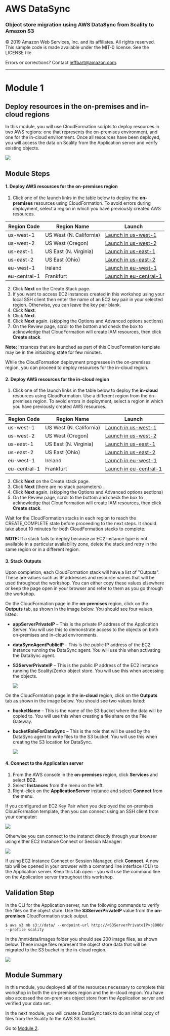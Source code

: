 # **AWS DataSync**

### Object store migration using AWS DataSync from Scality to Amazon S3

© 2019 Amazon Web Services, Inc. and its affiliates. All rights reserved.
This sample code is made available under the MIT-0 license. See the LICENSE file.

Errors or corrections? Contact [jeffbart@amazon.com](mailto:jeffbart@amazon.com).

---

# Module 1
## Deploy resources in the on-premises and in-cloud regions

In this module, you will use CloudFormation scripts to deploy resources in two AWS regions: one that represents the on-premises environment, and one for the in-cloud environment.  Once all resources have been deployed, you will access the data on Scality from the Application server and verify existing objects.

![](../images/mod1arch.png)

## Module Steps

#### 1. Deploy AWS resources for the on-premises region

1. Click one of the launch links in the table below to deploy the **on-premises** resources using CloudFormation.  To avoid errors during deployment, select a region in which you have previously created AWS resources.

  | **Region Code** | **Region Name** | **Launch** |
  | --- | --- | --- |
  | us-west-1 | US West (N. California) | [Launch in us-west-1](https://console.aws.amazon.com/cloudformation/home?region=us-west-1#/stacks/new?stackName=DataMigrationWorkshop-onPremResources&amp;templateURL=https://aws-datasync-samples.s3-us-west-2.amazonaws.com/workshops/object-migration/data-migration-workshop-on-prem.yaml) |
  | us-west-2 | US West (Oregon) | [Launch in us-west-2](https://console.aws.amazon.com/cloudformation/home?region=us-west-2#/stacks/new?stackName=DataMigrationWorkshop-onPremResources&amp;templateURL=https://aws-datasync-samples.s3-us-west-2.amazonaws.com/workshops/object-migration/data-migration-workshop-on-prem.yaml) |
  | us-east-1 | US East (N. Virginia) | [Launch in us-east-1](https://console.aws.amazon.com/cloudformation/home?region=us-east-1#/stacks/new?stackName=DataMigrationWorkshop-onPremResources&amp;templateURL=https://aws-datasync-samples.s3-us-west-2.amazonaws.com/workshops/object-migration/data-migration-workshop-on-prem.yaml) |
  | us-east-2 | US East (Ohio) | [Launch in us-east-2](https://console.aws.amazon.com/cloudformation/home?region=us-east-2#/stacks/new?stackName=DataMigrationWorkshop-onPremResources&amp;templateURL=https://aws-datasync-samples.s3-us-west-2.amazonaws.com/workshops/object-migration/data-migration-workshop-on-prem.yaml) |
  | eu-west-1 | Ireland | [Launch in eu-west-1](https://console.aws.amazon.com/cloudformation/home?region=eu-west-1#/stacks/new?stackName=DataMigrationWorkshop-onPremResources&amp;templateURL=https://aws-datasync-samples.s3-us-west-2.amazonaws.com/workshops/object-migration/data-migration-workshop-on-prem.yaml) |
  | eu-central-1 | Frankfurt | [Launch in eu-central-1](https://console.aws.amazon.com/cloudformation/home?region=eu-central-1#/stacks/new?stackName=DataMigrationWorkshop-onPremResources&amp;templateURL=https://aws-datasync-samples.s3-us-west-2.amazonaws.com/workshops/object-migration/data-migration-workshop-on-prem.yaml) |

2. Click **Next** on the Create Stack page.
3. If you want to access EC2 instances created in this workshop using your local SSH client then enter the name of an EC2 key pair in your selected region.  Otherwise, you can leave the key pair blank.
3. Click **Next**.
4. Click **Next**.
5. Click **Next** again. (skipping the Options and Advanced options sections)
6. On the Review page, scroll to the bottom and check the box to acknowledge that CloudFormation will create IAM resources, then click  **Create stack**.

**Note:** Instances that are launched as part of this CloudFormation template may be in the initializing state for few minutes.

While the CloudFormation deployment progresses in the on-premises region, you can proceed to deploy resources for the in-cloud region.

#### 2. Deploy AWS resources for the in-cloud region

1. Click one of the launch links in the table below to deploy the **in-cloud** resources using CloudFormation.  Use a different region from the on-premises region.  To avoid errors in deployment, select a region in which you have previously created AWS resources.

  | **Region Code** | **Region Name** | **Launch** |
  | --- | --- | --- |
  | us-west-1 | US West (N. California) | [Launch in us-west-1](https://console.aws.amazon.com/cloudformation/home?region=us-west-1#/stacks/new?stackName=DataMigrationWorkshop-inCloudResources&amp;templateURL=https://aws-datasync-samples.s3-us-west-2.amazonaws.com/workshops/object-migration/data-migration-workshop-in-cloud.yaml) |
  | us-west-2 | US West (Oregon) | [Launch in us-west-2](https://console.aws.amazon.com/cloudformation/home?region=us-west-2#/stacks/new?stackName=DataMigrationWorkshop-inCloudResources&amp;templateURL=https://aws-datasync-samples.s3-us-west-2.amazonaws.com/workshops/object-migration/data-migration-workshop-in-cloud.yaml) |
  | us-east-1 | US East (N. Virginia) | [Launch in us-east-1](https://console.aws.amazon.com/cloudformation/home?region=us-east-1#/stacks/new?stackName=DataMigrationWorkshop-inCloudResources&amp;templateURL=https://aws-datasync-samples.s3-us-west-2.amazonaws.com/workshops/object-migration/data-migration-workshop-in-cloud.yaml) |
  | us-east-2 | US East (Ohio) | [Launch in us-east-2](https://console.aws.amazon.com/cloudformation/home?region=us-east-2#/stacks/new?stackName=DataMigrationWorkshop-inCloudResources&amp;templateURL=https://aws-datasync-samples.s3-us-west-2.amazonaws.com/workshops/object-migration/data-migration-workshop-in-cloud.yaml) |
  | eu-west-1 | Ireland | [Launch in eu-west-1](https://console.aws.amazon.com/cloudformation/home?region=eu-west-1#/stacks/new?stackName=DataMigrationWorkshop-inCloudResources&amp;templateURL=https://aws-datasync-samples.s3-us-west-2.amazonaws.com/workshops/object-migration/data-migration-workshop-in-cloud.yaml) |
  | eu-central-1 | Frankfurt | [Launch in eu-central-1](https://console.aws.amazon.com/cloudformation/home?region=eu-central-1#/stacks/new?stackName=DataMigrationWorkshop-inCloudResources&amp;templateURL=https://aws-datasync-samples.s3-us-west-2.amazonaws.com/workshops/object-migration/data-migration-workshop-in-cloud.yaml) |

2. Click  **Next**  on the Create stack page.
3. Click **Next** (there are no stack parameters) **.**
4. Click  **Next**  again. (skipping the Options and Advanced options sections)
5. On the Review page, scroll to the bottom and check the box to acknowledge that CloudFormation will create IAM resources, then click  **Create stack**.

Wait for the CloudFormation stacks in each region to reach the CREATE\_COMPLETE state before proceeding to the next steps.  It should take about 10 minutes for both CloudFormation stacks to complete.

**NOTE:** If a stack fails to deploy because an EC2 instance type is not available in a particular availability zone, delete the stack and retry in the same region or in a different region.

#### 3. Stack Outputs

Upon completion, each CloudFormation stack will have a list of &quot;Outputs&quot;.  These are values such as IP addresses and resource names that will be used throughout the workshop.  You can either copy these values elsewhere or keep the page open in your browser and refer to them as you go through the workshop.

On the CloudFormation page in the **on-premises** region, click on the **Outputs** tab, as shown in the image below.  You should see four values listed:

- **appServerPrivateIP** – This is the private IP address of the Application Server.  You will use this to demonstrate access to the objects on both on-premises and in-cloud environments.
- **dataSyncAgentPublicIP** – This is the public IP address of the EC2 instance running the DataSync agent.  You will use this when activating the DataSync agent.
- **S3ServerPrivateIP** – This is the public IP address of the EC2 instance running the Scality/Zenko object store.  You will use this when accessing the objects.

  ![](../images/mod1output1.png)

On the CloudFormation page in the **in-cloud** region, click on the **Outputs** tab as shown in the image below.  You should see two values listed:

- **bucketName** – This is the name of the S3 bucket where the data will be copied to.  You will use this when creating a file share on the File Gateway.
- **bucketRoleForDataSync** – This is the role that will be used by the DataSync agent to write files to the S3 bucket.  You will use this when creating the S3 location for DataSync.

  ![](../images/mod1output2.png)

#### 4. Connect to the Application server

1. From the AWS console in the **on-premises** region, click  **Services**  and select  **EC2.**
2. Select  **Instances**  from the menu on the left.
3. Right-click on the **ApplicationServer** instance and select  **Connect** from the menu.

If you configured an EC2 Key Pair when you deployed the on-premises CloudFormation template, then you can connect using an SSH client from your computer:

  ![](../images/mod1ssh1.png)

Otherwise you can connect to the instanct directly through your browser using either EC2 Instance Connect or Session Manager:

  ![](../images/mod1connect.png)

If using EC2 Instance Connect or Session Manager, click **Connect**.  A new tab will be opened in your browser with a command line interface (CLI) to the Application server. Keep this tab open - you will use the command line on the Application server throughout this workshop.

## Validation Step

In the CLI for the Application server, run the following commands to verify the files on the object store.  Use the **S3ServerPrivateIP** value from the **on-premises** CloudFormation stack output.

    $ aws s3 mb s3://data/ --endpoint-url http://<S3ServerPrivateIP>:8000/ --profile scality

In the /mnt/data/images folder you should see 200 image files, as shown below.  These image files represent the object store data that will be migrated to the S3 bucket in the in-cloud region.

![](../images/mod1cli1.png)

## Module Summary

In this module, you deployed all of the resources necessary to complete this workshop in both the on-premises region and the in-cloud region.  You have also accessed the on-premises object store from the Application server and verified your data set.

In the next module, you will create a DataSync task to do an initial copy of files from the Scality to the AWS S3 bucket.

Go to [Module 2](../module2/).
